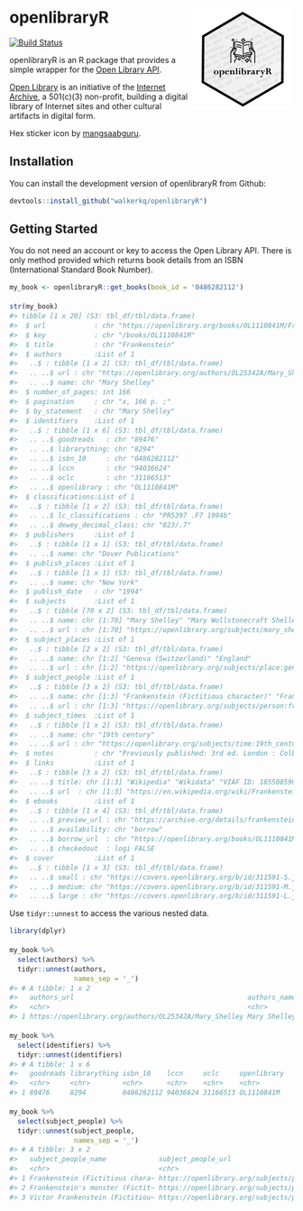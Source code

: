 
# openlibraryR <img src = "man/figures/openlibraryR_sm.png" width = "180px" align = "right" />

[![Build
Status](https://travis-ci.com/walkerkq/openlibraryR.svg?branch=main)](https://travis-ci.com/walkerkq/openlibraryR)

openlibraryR is an R package that provides a simple wrapper for the
[Open Library API](https://openlibrary.org/dev/docs/api/books).

[Open Library](https://openlibrary.org) is an initiative of the
[Internet Archive](https:://archive.org), a 501(c)(3) non-profit,
building a digital library of Internet sites and other cultural
artifacts in digital form.

Hex sticker icon by
[mangsaabguru](https://www.flaticon.com/authors/mangsaabguru).

## Installation

You can install the development version of openlibraryR from Github:

``` r
devtools::install_github("walkerkq/openlibraryR")
```

## Getting Started

You do not need an account or key to access the Open Library API. There
is only method provided which returns book details from an ISBN
(International Standard Book Number).

``` r
my_book <- openlibraryR::get_books(book_id = '0486282112')

str(my_book)
#> tibble [1 x 20] (S3: tbl_df/tbl/data.frame)
#>  $ url            : chr "https://openlibrary.org/books/OL1110841M/Frankenstein"
#>  $ key            : chr "/books/OL1110841M"
#>  $ title          : chr "Frankenstein"
#>  $ authors        :List of 1
#>   ..$ : tibble [1 x 2] (S3: tbl_df/tbl/data.frame)
#>   .. ..$ url : chr "https://openlibrary.org/authors/OL25342A/Mary_Shelley"
#>   .. ..$ name: chr "Mary Shelley"
#>  $ number_of_pages: int 166
#>  $ pagination     : chr "x, 166 p. ;"
#>  $ by_statement   : chr "Mary Shelley"
#>  $ identifiers    :List of 1
#>   ..$ : tibble [1 x 6] (S3: tbl_df/tbl/data.frame)
#>   .. ..$ goodreads   : chr "89476"
#>   .. ..$ librarything: chr "8294"
#>   .. ..$ isbn_10     : chr "0486282112"
#>   .. ..$ lccn        : chr "94036624"
#>   .. ..$ oclc        : chr "31166513"
#>   .. ..$ openlibrary : chr "OL1110841M"
#>  $ classifications:List of 1
#>   ..$ : tibble [1 x 2] (S3: tbl_df/tbl/data.frame)
#>   .. ..$ lc_classifications : chr "PR5397 .F7 1994b"
#>   .. ..$ dewey_decimal_class: chr "823/.7"
#>  $ publishers     :List of 1
#>   ..$ : tibble [1 x 1] (S3: tbl_df/tbl/data.frame)
#>   .. ..$ name: chr "Dover Publications"
#>  $ publish_places :List of 1
#>   ..$ : tibble [1 x 1] (S3: tbl_df/tbl/data.frame)
#>   .. ..$ name: chr "New York"
#>  $ publish_date   : chr "1994"
#>  $ subjects       :List of 1
#>   ..$ : tibble [70 x 2] (S3: tbl_df/tbl/data.frame)
#>   .. ..$ name: chr [1:70] "Mary Shelley" "Mary Wollstonecraft Shelley" "Women authors" "Rhetoric" ...
#>   .. ..$ url : chr [1:70] "https://openlibrary.org/subjects/mary_shelley" "https://openlibrary.org/subjects/mary_wollstonecraft_shelley" "https://openlibrary.org/subjects/women_authors" "https://openlibrary.org/subjects/rhetoric" ...
#>  $ subject_places :List of 1
#>   ..$ : tibble [2 x 2] (S3: tbl_df/tbl/data.frame)
#>   .. ..$ name: chr [1:2] "Geneva (Switzerland)" "England"
#>   .. ..$ url : chr [1:2] "https://openlibrary.org/subjects/place:geneva_(switzerland)" "https://openlibrary.org/subjects/place:england"
#>  $ subject_people :List of 1
#>   ..$ : tibble [3 x 2] (S3: tbl_df/tbl/data.frame)
#>   .. ..$ name: chr [1:3] "Frankenstein (Fictitious character)" "Frankenstein's monster (Fictitious character)" "Victor Frankenstein (Fictitious character)"
#>   .. ..$ url : chr [1:3] "https://openlibrary.org/subjects/person:frankenstein_(fictitious_character)" "https://openlibrary.org/subjects/person:frankenstein's_monster_(fictitious_character)" "https://openlibrary.org/subjects/person:victor_frankenstein_(fictitious_character)"
#>  $ subject_times  :List of 1
#>   ..$ : tibble [1 x 2] (S3: tbl_df/tbl/data.frame)
#>   .. ..$ name: chr "19th century"
#>   .. ..$ url : chr "https://openlibrary.org/subjects/time:19th_century"
#>  $ notes          : chr "Previously published: 3rd ed. London : Colburn and Bentley, 1831, in series: Standard novels."
#>  $ links          :List of 1
#>   ..$ : tibble [3 x 2] (S3: tbl_df/tbl/data.frame)
#>   .. ..$ title: chr [1:3] "Wikipedia" "Wikidata" "VIAF ID: 185508590"
#>   .. ..$ url  : chr [1:3] "https://en.wikipedia.org/wiki/Frankenstein" "https://www.wikidata.org/wiki/Q150827" "https://viaf.org/viaf/185508590"
#>  $ ebooks         :List of 1
#>   ..$ : tibble [1 x 4] (S3: tbl_df/tbl/data.frame)
#>   .. ..$ preview_url : chr "https://archive.org/details/frankenstein00shel"
#>   .. ..$ availability: chr "borrow"
#>   .. ..$ borrow_url  : chr "https://openlibrary.org/books/OL1110841M/Frankenstein/borrow"
#>   .. ..$ checkedout  : logi FALSE
#>  $ cover          :List of 1
#>   ..$ : tibble [1 x 3] (S3: tbl_df/tbl/data.frame)
#>   .. ..$ small : chr "https://covers.openlibrary.org/b/id/311591-S.jpg"
#>   .. ..$ medium: chr "https://covers.openlibrary.org/b/id/311591-M.jpg"
#>   .. ..$ large : chr "https://covers.openlibrary.org/b/id/311591-L.jpg"
```

Use `tidyr::unnest` to access the various nested data.

``` r
library(dplyr)

my_book %>% 
  select(authors) %>% 
  tidyr::unnest(authors, 
                names_sep = '_')
#> # A tibble: 1 x 2
#>   authors_url                                           authors_name
#>   <chr>                                                 <chr>       
#> 1 https://openlibrary.org/authors/OL25342A/Mary_Shelley Mary Shelley

my_book %>% 
  select(identifiers) %>% 
  tidyr::unnest(identifiers)
#> # A tibble: 1 x 6
#>   goodreads librarything isbn_10    lccn     oclc     openlibrary
#>   <chr>     <chr>        <chr>      <chr>    <chr>    <chr>      
#> 1 89476     8294         0486282112 94036624 31166513 OL1110841M

my_book %>% 
  select(subject_people) %>% 
  tidyr::unnest(subject_people, 
                names_sep = '_')
#> # A tibble: 3 x 2
#>   subject_people_name             subject_people_url                            
#>   <chr>                           <chr>                                         
#> 1 Frankenstein (Fictitious chara~ https://openlibrary.org/subjects/person:frank~
#> 2 Frankenstein's monster (Fictit~ https://openlibrary.org/subjects/person:frank~
#> 3 Victor Frankenstein (Fictitiou~ https://openlibrary.org/subjects/person:victo~
```
